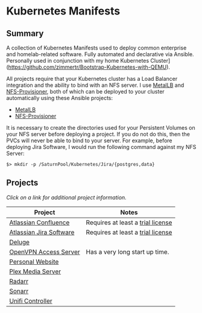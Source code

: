 # Kubernetes Manifests 

## Summary

A collection of Kubernetes Manifests used to deploy common enterprise and homelab-related software. Fully automated and declarative via Ansible. Personally used in conjunction with my home Kubernetes Cluster](https://github.com/zimmertr/Bootstrap-Kubernetes-with-QEMU).

All projects require that your Kubernetes cluster has a Load Balancer integration and the ability to bind with an NFS server. I use [MetalLB](https://metallb.universe.tf) and [NFS-Provisioner](https://github.com/kubernetes-incubator/external-storage/tree/master/nfs-client), both of which can be deployed to your cluster automatically using these Ansible projects:

* [MetalLB](https://github.com/zimmertr/Bootstrap-Kubernetes-with-QEMU/blob/master/playbooks/optional/deploy_metallb.yml)
* [NFS-Provisioner](https://github.com/zimmertr/Bootstrap-Kubernetes-with-QEMU/blob/master/playbooks/optional/deploy_nfs_provisioner.yml)

It is necessary to create the directories used for your Persistent Volumes on your NFS server before deploying a project. If you do not do this, then the PVCs will never be able to bind to your server. For example, before deploying Jira Software, I would run the following command against my NFS Server: 

`$> mkdir -p /SaturnPool/Kubernetes/Jira/{postgres,data}`

## Projects

*Click on a link for additional project information.*

| Project | Notes |
| ------- | ------------ |
| [Atlassian Confluence](Confluence/) | Requires at least a [trial license](https://www.atlassian.com/software/confluence/pricing?tab=self-managed)
| [Atlassian Jira Software](Jira_Software/) | Requires at least a [trial license](https://www.atlassian.com/software/jira/pricing?tab=self-managed)
| [Deluge](Deluge/) | |
| [OpenVPN Access Server](OpenVPN-as/) | Has a very long start up time. |
| [Personal Website](Personal_Website/) | |
| [Plex Media Server](Plex/) | |
| [Radarr](Radarr/) | |
| [Sonarr](Sonarr/) | |
| [Unifi Controller](Unifi_Controller/) | |
